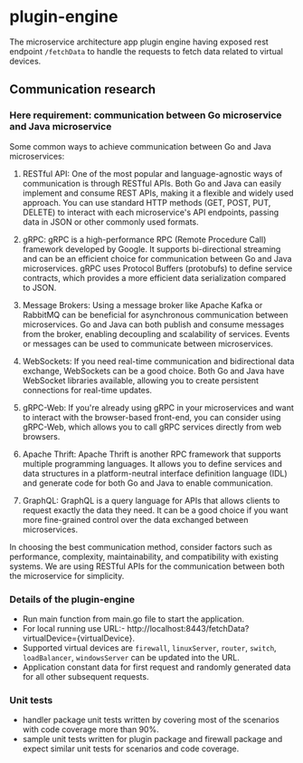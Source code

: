 # plugin-engine

The microservice architecture app plugin engine having exposed rest endpoint `/fetchData` to handle the requests to
fetch data related to virtual devices.

## Communication research

### Here requirement: communication between Go microservice and Java microservice

Some common ways to achieve communication between Go and Java microservices:

1. RESTful API: One of the most popular and language-agnostic ways of communication is through RESTful APIs. Both Go and
Java can easily implement and consume REST APIs, making it a flexible and widely used approach. You can use standard
HTTP methods (GET, POST, PUT, DELETE) to interact with each microservice's API endpoints, passing data in JSON or other
commonly used formats.

2. gRPC: gRPC is a high-performance RPC (Remote Procedure Call) framework developed by Google. It supports bi-directional
streaming and can be an efficient choice for communication between Go and Java microservices. gRPC uses Protocol
Buffers (protobufs) to define service contracts, which provides a more efficient data serialization compared to JSON.

3. Message Brokers: Using a message broker like Apache Kafka or RabbitMQ can be beneficial for asynchronous communication
between microservices. Go and Java can both publish and consume messages from the broker, enabling decoupling and
scalability of services. Events or messages can be used to communicate between microservices.

4. WebSockets: If you need real-time communication and bidirectional data exchange, WebSockets can be a good choice. Both
Go and Java have WebSocket libraries available, allowing you to create persistent connections for real-time updates.

5. gRPC-Web: If you're already using gRPC in your microservices and want to interact with the browser-based front-end, you
can consider using gRPC-Web, which allows you to call gRPC services directly from web browsers.

6. Apache Thrift: Apache Thrift is another RPC framework that supports multiple programming languages. It allows you to
define services and data structures in a platform-neutral interface definition language (IDL) and generate code for both
Go and Java to enable communication.

7. GraphQL: GraphQL is a query language for APIs that allows clients to request exactly the data they need. It can be a
good choice if you want more fine-grained control over the data exchanged between microservices.

In choosing the best communication method, consider factors such as performance, complexity, maintainability, and
compatibility with existing systems. We are using RESTful APIs for the communication between both the microservice for
simplicity.

### Details of the plugin-engine

- Run main function from main.go file to start the application.
- For local running use URL:- http://localhost:8443/fetchData?virtualDevice={virtualDevice}.
- Supported virtual devices are `firewall`, `linuxServer`, `router`, `switch`, `loadBalancer`, `windowsServer` can be
  updated into the URL.
- Application constant data for first request and randomly generated data for all other subsequent requests.

### Unit tests
- handler package unit tests written by covering most of the scenarios with code coverage more than 90%.
- sample unit tests written for plugin package and firewall package and expect similar unit tests for scenarios and code
coverage.